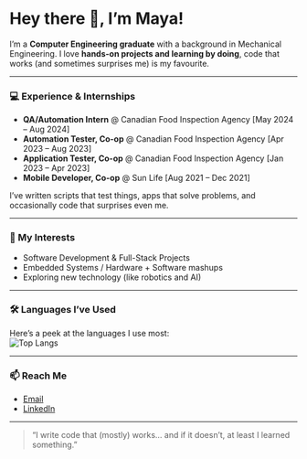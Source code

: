 # Hey there 👋, I’m Maya!

I’m a **Computer Engineering graduate** with a background in Mechanical Engineering. I love **hands-on projects and learning by doing**, code that works (and sometimes surprises me) is my favourite.  

---

### 💻 Experience & Internships
- **QA/Automation Intern** @ Canadian Food Inspection Agency [May 2024 – Aug 2024]  
- **Automation Tester, Co-op** @ Canadian Food Inspection Agency [Apr 2023 – Aug 2023]  
- **Application Tester, Co-op** @ Canadian Food Inspection Agency [Jan 2023 – Apr 2023]  
- **Mobile Developer, Co-op** @ Sun Life [Aug 2021 – Dec 2021]  

I’ve written scripts that test things, apps that solve problems, and occasionally code that surprises even me.  

---

### 🌱 My Interests
- Software Development & Full-Stack Projects  
- Embedded Systems / Hardware + Software mashups  
- Exploring new technology (like robotics and AI)  

---

### 🛠️ Languages I’ve Used  
Here’s a peek at the languages I use most:  
![Top Langs](https://github-readme-stats.vercel.app/api/top-langs/?username=MayaOH2000&layout=compact&theme=radical)

---

### 📫 Reach Me
- [Email](mailto:mayaoh2000@gmail.com)  
- [LinkedIn](https://www.linkedin.com/in/maya-ostiguy-hopp)  

---

> “I write code that (mostly) works… and if it doesn’t, at least I learned something.”

<!--
**MayaOH2000/MayaOH2000** is a ✨ _special_ ✨ repository because its `README.md` (this file) appears on your GitHub profile.

Here are some ideas to get you started:

- 🔭 I’m currently working on ...
- 🌱 I’m currently learning ...
- 👯 I’m looking to collaborate on ...
- 🤔 I’m looking for help with ...
- 💬 Ask me about ...
- 📫 How to reach me: ...
- 😄 Pronouns: ...
- ⚡ Fun fact: ...
-->
